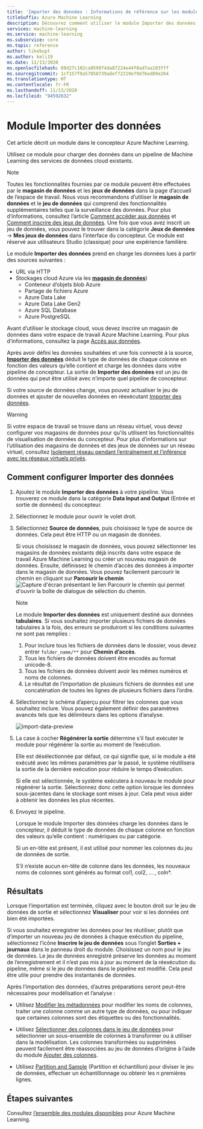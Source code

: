 ```yaml
---
title: 'Importer des données : Informations de référence sur les modules'
titleSuffix: Azure Machine Learning
description: Découvrez comment utiliser le module Importer des données dans Azure Machine Learning pour charger des données dans un pipeline de Machine Learning à partir de services de données cloud existants.
services: machine-learning
ms.service: machine-learning
ms.subservice: core
ms.topic: reference
author: likebupt
ms.author: keli19
ms.date: 11/13/2020
ms.openlocfilehash: 69d27c102ca059974da87224e44f0ad7aa103fff
ms.sourcegitcommit: 1cf157f9a57850739adef72219e79d76ed89e264
ms.translationtype: HT
ms.contentlocale: fr-FR
ms.lasthandoff: 11/13/2020
ms.locfileid: "94592632"
---
```

# <a name="import-data-module"></a>Module Importer des données

Cet article décrit un module dans le concepteur Azure Machine Learning.

Utilisez ce module pour charger des données dans un pipeline de Machine Learning des services de données cloud existants. 

> [!Note]
> Toutes les fonctionnalités fournies par ce module peuvent être effectuées par le **magasin de données** et les **jeux de données** dans la page d’accueil de l’espace de travail. Nous vous recommandons d’utiliser le **magasin de données** et le **jeu de données** qui comprend des fonctionnalités supplémentaires telles que la surveillance des données. Pour plus d’informations, consultez l’article [Comment accéder aux données](../how-to-access-data.md) et [Comment inscrire des jeux de données](../how-to-create-register-datasets.md).
> Une fois que vous avez inscrit un jeu de données, vous pouvez le trouver dans la catégorie **Jeux de données** -> **Mes jeux de données** dans l’interface du concepteur. Ce module est réservé aux utilisateurs Studio (classique) pour une expérience familière. 
>

Le module **Importer des données** prend en charge les données lues à partir des sources suivantes :

- URL via HTTP
- Stockages cloud Azure via les [**magasin de données**](../how-to-access-data.md))
    - Conteneur d’objets blob Azure
    - Partage de fichiers Azure
    - Azure Data Lake
    - Azure Data Lake Gen2
    - Azure SQL Database
    - Azure PostgreSQL    

Avant d’utiliser le stockage cloud, vous devez inscrire un magasin de données dans votre espace de travail Azure Machine Learning. Pour plus d’informations, consultez la page [Accès aux données](../how-to-access-data.md). 

Après avoir défini les données souhaitées et une fois connecté à la source, **[Importer des données](./import-data.md)** déduit le type de données de chaque colonne en fonction des valeurs qu’elle contient et charge les données dans votre pipeline de concepteur. La sortie de **Importer des données** est un jeu de données qui peut être utilisé avec n’importe quel pipeline de concepteur.

Si votre source de données change, vous pouvez actualiser le jeu de données et ajouter de nouvelles données en réexécutant [Importer des données](./import-data.md).

> [!WARNING]
> Si votre espace de travail se trouve dans un réseau virtuel, vous devez configurer vos magasins de données pour qu’ils utilisent les fonctionnalités de visualisation de données du concepteur. Pour plus d’informations sur l’utilisation des magasins de données et des jeux de données sur un réseau virtuel, consultez [Isolement réseau pendant l’entraînement et l’inférence avec les réseaux virtuels privés](../how-to-enable-studio-virtual-network.md).


## <a name="how-to-configure-import-data"></a>Comment configurer Importer des données

1. Ajoutez le module **Importer des données** à votre pipeline. Vous trouverez ce module dans la catégorie **Data Input and Output** (Entrée et sortie de données) du concepteur.

1. Sélectionnez le module pour ouvrir le volet droit.

1. Sélectionnez **Source de données**, puis choisissez le type de source de données. Cela peut être HTTP ou un magasin de données.

    Si vous choisissez le magasin de données, vous pouvez sélectionner les magasins de données existants déjà inscrits dans votre espace de travail Azure Machine Learning ou créer un nouveau magasin de données. Ensuite, définissez le chemin d’accès des données à importer dans le magasin de données. Vous pouvez facilement parcourir le chemin en cliquant sur **Parcourir le chemin** ![Capture d'écran présentant le lien Parcourir le chemin qui permet d'ouvrir la boîte de dialogue de sélection du chemin.](media/module/import-data-path.png)

    > [!NOTE]
    > Le module **Importer des données** est uniquement destiné aux données **tabulaires**.
    > Si vous souhaitez importer plusieurs fichiers de données tabulaires à la fois, des erreurs se produiront si les conditions suivantes ne sont pas remplies :
    > 1. Pour inclure tous les fichiers de données dans le dossier, vous devez entrer `folder_name/**` pour **Chemin d’accès**.
    > 2. Tous les fichiers de données doivent être encodés au format unicode-8.
    > 3. Tous les fichiers de données doivent avoir les mêmes numéros et noms de colonnes.
    > 4. Le résultat de l’importation de plusieurs fichiers de données est une concaténation de toutes les lignes de plusieurs fichiers dans l’ordre.

1. Sélectionnez le schéma d’aperçu pour filtrer les colonnes que vous souhaitez inclure. Vous pouvez également définir des paramètres avancés tels que les délimiteurs dans les options d’analyse.

    ![import-data-preview](media/module/import-data.png)

1. La case à cocher **Régénérer la sortie** détermine s’il faut exécuter le module pour régénérer la sortie au moment de l’exécution. 

    Elle est désélectionnée par défaut, ce qui signifie que, si le module a été exécuté avec les mêmes paramètres par le passé, le système réutilisera la sortie de la dernière exécution pour réduire le temps d’exécution. 

    Si elle est sélectionnée, le système exécutera à nouveau le module pour régénérer la sortie. Sélectionnez donc cette option lorsque les données sous-jacentes dans le stockage sont mises à jour. Cela peut vous aider à obtenir les données les plus récentes.


1. Envoyez le pipeline.

    Lorsque le module Importer des données charge les données dans le concepteur, il déduit le type de données de chaque colonne en fonction des valeurs qu’elle contient : numériques ou par catégorie.

    Si un en-tête est présent, il est utilisé pour nommer les colonnes du jeu de données de sortie.

    S’il n’existe aucun en-tête de colonne dans les données, les nouveaux noms de colonnes sont générés au format col1, col2, ... , coln*.

## <a name="results"></a>Résultats

Lorsque l’importation est terminée, cliquez avec le bouton droit sur le jeu de données de sortie et sélectionnez **Visualiser** pour voir si les données ont bien été importées.

Si vous souhaitez enregistrer les données pour les réutiliser, plutôt que d’importer un nouveau jeu de données à chaque exécution du pipeline, sélectionnez l’icône **Inscrire le jeu de données** sous l’onglet **Sorties + journaux** dans le panneau droit du module. Choisissez un nom pour le jeu de données. Le jeu de données enregistré préserve les données au moment de l’enregistrement et il n’est pas mis à jour au moment de la réexécution du pipeline, même si le jeu de données dans le pipeline est modifié. Cela peut être utile pour prendre des instantanés de données.

Après l’importation des données, d’autres préparations seront peut-être nécessaires pour modélisation et l’analyse :

- Utilisez [Modifier les métadonnées](./edit-metadata.md) pour modifier les noms de colonnes, traiter une colonne comme un autre type de données, ou pour indiquer que certaines colonnes sont des étiquettes ou des fonctionnalités.

- Utilisez [Sélectionner des colonnes dans le jeu de données](./select-columns-in-dataset.md) pour sélectionner un sous-ensemble de colonnes à transformer ou à utiliser dans la modélisation. Les colonnes transformées ou supprimées peuvent facilement être réassociées au jeu de données d’origine à l’aide du module [Ajouter des colonnes](./add-columns.md).  

- Utilisez [Partition and Sample](./partition-and-sample.md) (Partition et échantillon) pour diviser le jeu de données, effectuer un échantillonnage ou obtenir les n premières lignes.

## <a name="next-steps"></a>Étapes suivantes

Consultez [l’ensemble des modules disponibles](module-reference.md) pour Azure Machine Learning. 
